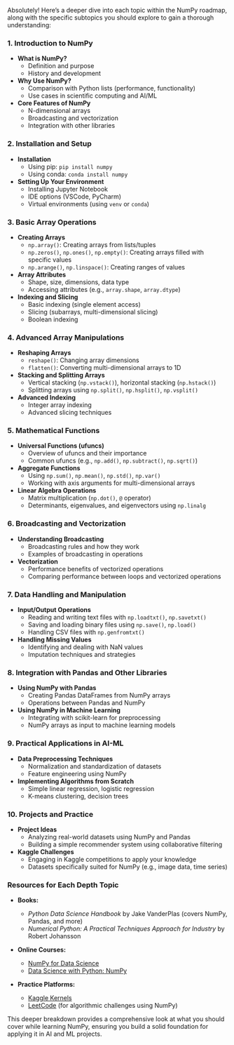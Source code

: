 Absolutely! Here’s a deeper dive into each topic within the NumPy roadmap, along with the specific subtopics you should explore to gain a thorough understanding:

### 1. **Introduction to NumPy**
   - **What is NumPy?**
     - Definition and purpose
     - History and development
   - **Why Use NumPy?**
     - Comparison with Python lists (performance, functionality)
     - Use cases in scientific computing and AI/ML
   - **Core Features of NumPy**
     - N-dimensional arrays
     - Broadcasting and vectorization
     - Integration with other libraries

### 2. **Installation and Setup**
   - **Installation**
     - Using pip: `pip install numpy`
     - Using conda: `conda install numpy`
   - **Setting Up Your Environment**
     - Installing Jupyter Notebook
     - IDE options (VSCode, PyCharm)
     - Virtual environments (using `venv` or `conda`)

### 3. **Basic Array Operations**
   - **Creating Arrays**
     - `np.array()`: Creating arrays from lists/tuples
     - `np.zeros()`, `np.ones()`, `np.empty()`: Creating arrays filled with specific values
     - `np.arange()`, `np.linspace()`: Creating ranges of values
   - **Array Attributes**
     - Shape, size, dimensions, data type
     - Accessing attributes (e.g., `array.shape`, `array.dtype`)
   - **Indexing and Slicing**
     - Basic indexing (single element access)
     - Slicing (subarrays, multi-dimensional slicing)
     - Boolean indexing

### 4. **Advanced Array Manipulations**
   - **Reshaping Arrays**
     - `reshape()`: Changing array dimensions
     - `flatten()`: Converting multi-dimensional arrays to 1D
   - **Stacking and Splitting Arrays**
     - Vertical stacking (`np.vstack()`), horizontal stacking (`np.hstack()`)
     - Splitting arrays using `np.split()`, `np.hsplit()`, `np.vsplit()`
   - **Advanced Indexing**
     - Integer array indexing
     - Advanced slicing techniques

### 5. **Mathematical Functions**
   - **Universal Functions (ufuncs)**
     - Overview of ufuncs and their importance
     - Common ufuncs (e.g., `np.add()`, `np.subtract()`, `np.sqrt()`)
   - **Aggregate Functions**
     - Using `np.sum()`, `np.mean()`, `np.std()`, `np.var()`
     - Working with axis arguments for multi-dimensional arrays
   - **Linear Algebra Operations**
     - Matrix multiplication (`np.dot()`, `@` operator)
     - Determinants, eigenvalues, and eigenvectors using `np.linalg`

### 6. **Broadcasting and Vectorization**
   - **Understanding Broadcasting**
     - Broadcasting rules and how they work
     - Examples of broadcasting in operations
   - **Vectorization**
     - Performance benefits of vectorized operations
     - Comparing performance between loops and vectorized operations

### 7. **Data Handling and Manipulation**
   - **Input/Output Operations**
     - Reading and writing text files with `np.loadtxt()`, `np.savetxt()`
     - Saving and loading binary files using `np.save()`, `np.load()`
     - Handling CSV files with `np.genfromtxt()`
   - **Handling Missing Values**
     - Identifying and dealing with NaN values
     - Imputation techniques and strategies

### 8. **Integration with Pandas and Other Libraries**
   - **Using NumPy with Pandas**
     - Creating Pandas DataFrames from NumPy arrays
     - Operations between Pandas and NumPy
   - **Using NumPy in Machine Learning**
     - Integrating with scikit-learn for preprocessing
     - NumPy arrays as input to machine learning models

### 9. **Practical Applications in AI-ML**
   - **Data Preprocessing Techniques**
     - Normalization and standardization of datasets
     - Feature engineering using NumPy
   - **Implementing Algorithms from Scratch**
     - Simple linear regression, logistic regression
     - K-means clustering, decision trees

### 10. **Projects and Practice**
   - **Project Ideas**
     - Analyzing real-world datasets using NumPy and Pandas
     - Building a simple recommender system using collaborative filtering
   - **Kaggle Challenges**
     - Engaging in Kaggle competitions to apply your knowledge
     - Datasets specifically suited for NumPy (e.g., image data, time series)

### Resources for Each Depth Topic
- **Books:**
  - *Python Data Science Handbook* by Jake VanderPlas (covers NumPy, Pandas, and more)
  - *Numerical Python: A Practical Techniques Approach for Industry* by Robert Johansson

- **Online Courses:**
  - [NumPy for Data Science](https://www.datacamp.com/courses/intro-to-numpy-for-data-science)
  - [Data Science with Python: NumPy](https://www.coursera.org/learn/data-science-python)

- **Practice Platforms:**
  - [Kaggle Kernels](https://www.kaggle.com/kernels)
  - [LeetCode](https://leetcode.com/) (for algorithmic challenges using NumPy)

This deeper breakdown provides a comprehensive look at what you should cover while learning NumPy, ensuring you build a solid foundation for applying it in AI and ML projects.